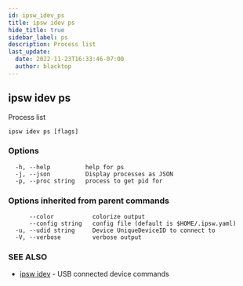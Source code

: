 ```yaml
---
id: ipsw_idev_ps
title: ipsw idev ps
hide_title: true
sidebar_label: ps
description: Process list
last_update:
  date: 2022-11-23T16:33:46-07:00
  author: blacktop
---
```

## ipsw idev ps

Process list

```
ipsw idev ps [flags]
```

### Options

```
  -h, --help          help for ps
  -j, --json          Display processes as JSON
  -p, --proc string   process to get pid for
```

### Options inherited from parent commands

```
      --color           colorize output
      --config string   config file (default is $HOME/.ipsw.yaml)
  -u, --udid string     Device UniqueDeviceID to connect to
  -V, --verbose         verbose output
```

### SEE ALSO

* [ipsw idev](/docs/cli/ps/ipsw_idev)	 - USB connected device commands

